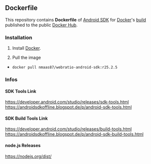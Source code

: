 ## Dockerfile

This repository contains **Dockerfile** of [Android SDK](https://developer.android.com/sdk/) for [Docker](https://www.docker.com/)'s [build](https://registry.hub.docker.com/u/webratio/android-sdk/) published to the public [Docker Hub](https://hub.docker.com/).

### Installation

1. Install [Docker](https://www.docker.com/).

2. Pull the image
  * `docker pull nmaas87/webratio-android-sdk:r25.2.5`
  
### Infos
#### SDK Tools Link
https://developer.android.com/studio/releases/sdk-tools.html
https://androidsdkoffline.blogspot.de/p/android-sdk-tools.html
#### SDK Build Tools Link
https://developer.android.com/studio/releases/build-tools.html
https://androidsdkoffline.blogspot.de/p/android-sdk-build-tools.html
#### node.js Releases
https://nodejs.org/dist/
